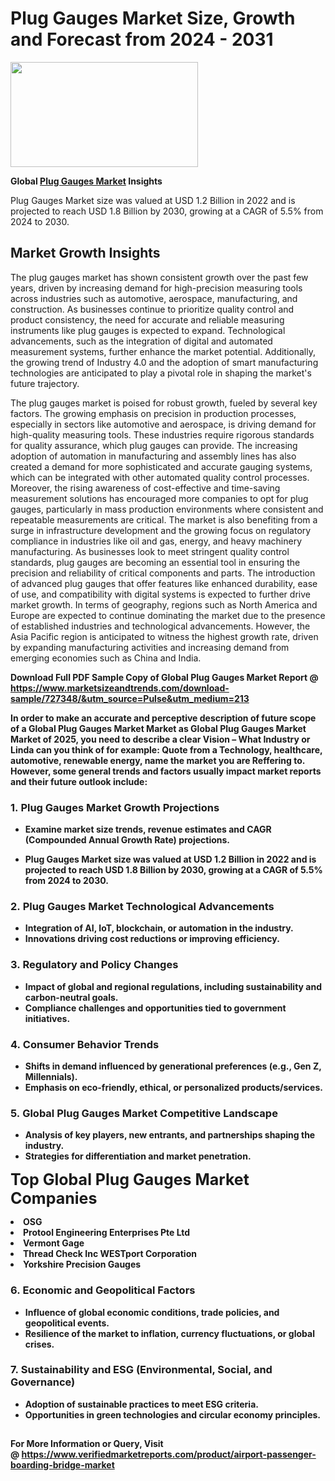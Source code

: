 <H1>Plug Gauges Market Size, Growth and Forecast from 2024 - 2031</H1><img class="aligncenter size-medium wp-image-584254" src="https://thirdeyenews.in/wp-content/uploads/2024/09/Global-Market-Research-300x168.jpeg" alt="" width="300" height="168" /><p><strong>Global&nbsp;<a href="https://www.marketsizeandtrends.com/download-sample/727348/&amp;utm_source=Pulse&amp;utm_medium=213">Plug Gauges Market</a> Insights</strong></p><p>Plug Gauges Market size was valued at USD 1.2 Billion in 2022 and is projected to reach USD 1.8 Billion by 2030, growing at a CAGR of 5.5% from 2024 to 2030.</p><p><h2>Market Growth Insights</h2> <p>The plug gauges market has shown consistent growth over the past few years, driven by increasing demand for high-precision measuring tools across industries such as automotive, aerospace, manufacturing, and construction. As businesses continue to prioritize quality control and product consistency, the need for accurate and reliable measuring instruments like plug gauges is expected to expand. Technological advancements, such as the integration of digital and automated measurement systems, further enhance the market potential. Additionally, the growing trend of Industry 4.0 and the adoption of smart manufacturing technologies are anticipated to play a pivotal role in shaping the market's future trajectory.</p> <p><strong></strong></p> <p>The plug gauges market is poised for robust growth, fueled by several key factors. The growing emphasis on precision in production processes, especially in sectors like automotive and aerospace, is driving demand for high-quality measuring tools. These industries require rigorous standards for quality assurance, which plug gauges can provide. The increasing adoption of automation in manufacturing and assembly lines has also created a demand for more sophisticated and accurate gauging systems, which can be integrated with other automated quality control processes. Moreover, the rising awareness of cost-effective and time-saving measurement solutions has encouraged more companies to opt for plug gauges, particularly in mass production environments where consistent and repeatable measurements are critical. The market is also benefiting from a surge in infrastructure development and the growing focus on regulatory compliance in industries like oil and gas, energy, and heavy machinery manufacturing. As businesses look to meet stringent quality control standards, plug gauges are becoming an essential tool in ensuring the precision and reliability of critical components and parts. The introduction of advanced plug gauges that offer features like enhanced durability, ease of use, and compatibility with digital systems is expected to further drive market growth. In terms of geography, regions such as North America and Europe are expected to continue dominating the market due to the presence of established industries and technological advancements. However, the Asia Pacific region is anticipated to witness the highest growth rate, driven by expanding manufacturing activities and increasing demand from emerging economies such as China and India. <p><strong></p><p><span class=""><strong>Download Full PDF Sample Copy of Global Plug Gauges Market Report</strong> @ <a href="https://www.marketsizeandtrends.com/download-sample/727348/&amp;utm_source=Pulse&amp;utm_medium=213" target="_blank">https://www.marketsizeandtrends.com/download-sample/727348/&amp;utm_source=Pulse&amp;utm_medium=213</a></span></p><p>In order to make an accurate and perceptive description of future scope of a Global&nbsp;Plug Gauges Market Market as Global&nbsp;Plug Gauges Market Market of 2025, you need to describe a clear Vision &ndash; What Industry or Linda can you think of for example: Quote from a Technology, healthcare, automotive, renewable energy, name the market you are Reffering to. However, some general trends and factors usually impact market reports and their future outlook include:</p><h3>1.&nbsp;<strong>Plug Gauges Market Growth Projections</strong></h3><ul><li>Examine market size trends, revenue estimates and CAGR (Compounded Annual Growth Rate) projections.</li><li><p>Plug Gauges Market size was valued at USD 1.2 Billion in 2022 and is projected to reach USD 1.8 Billion by 2030, growing at a CAGR of 5.5% from 2024 to 2030.</p></li></ul><h3>2.&nbsp;<strong>Plug Gauges Market Technological Advancements</strong></h3><ul><li>Integration of AI, IoT, blockchain, or automation in the industry.</li><li>Innovations driving cost reductions or improving efficiency.</li></ul><h3>3.&nbsp;<strong>Regulatory and Policy Changes</strong></h3><ul><li>Impact of global and regional regulations, including sustainability and carbon-neutral goals.</li><li>Compliance challenges and opportunities tied to government initiatives.</li></ul><h3>4.&nbsp;<strong>Consumer Behavior Trends</strong></h3><ul><li>Shifts in demand influenced by generational preferences (e.g., Gen Z, Millennials).</li><li>Emphasis on eco-friendly, ethical, or personalized products/services.</li></ul><h3>5.&nbsp;<strong>Global Plug Gauges Market Competitive Landscape</strong></h3><ul><li>Analysis of key players, new entrants, and partnerships shaping the industry.</li><li>Strategies for differentiation and market penetration.</li></ul><p data-pm-slice="1 1 []"><span style="color: inherit; font-family: inherit; font-size: 25px;">Top Global Plug Gauges Market Companies</span></p><div class="" data-test-id=""><p><li>OSG</li><li> Protool Engineering Enterprises Pte Ltd</li><li> Vermont Gage</li><li> Thread Check Inc WESTport Corporation</li><li> Yorkshire Precision Gauges</li></p></div><h3>6.&nbsp;<strong>Economic and Geopolitical Factors</strong></h3><ul><li>Influence of global economic conditions, trade policies, and geopolitical events.</li><li>Resilience of the market to inflation, currency fluctuations, or global crises.</li></ul><h3>7.&nbsp;<strong>Sustainability and ESG (Environmental, Social, and Governance)</strong></h3><ul><li>Adoption of sustainable practices to meet ESG criteria.</li><li>Opportunities in green technologies and circular economy principles.</li></ul><h2><strong style="font-size: 14px;">For More Information or Query, Visit @&nbsp;</strong><a style="background-color: #ffffff; font-size: 14px;" href="https://www.marketsizeandtrends.com/report/plug-gauges-market/" target="_blank">https://www.verifiedmarketreports.com/product/airport-passenger-boarding-bridge-market</a></h2>
